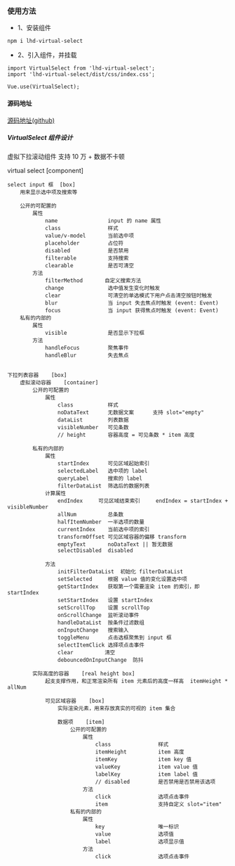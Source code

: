 ### 使用方法 

- 1、安装组件
```
npm i lhd-virtual-select
```

- 2、引入组件，并挂载
```
import VirtualSelect from 'lhd-virtual-select';
import 'lhd-virtual-select/dist/css/index.css';

Vue.use(VirtualSelect);
```


#### 源码地址
[源码地址(github)](https://github.com/linhongdong/study-notes.git/components/lhd-virtual-select/)



##### VirtualSelect 组件设计

虚拟下拉滚动组件 支持 10 万 + 数据不卡顿

virtual select [component]

    select input 框  [box]
        用来显示选中项及搜索等

        公开的可配置的
            属性
                name                input 的 name 属性
                class               样式
                value/v-model       当前选中项
                placeholder         占位符
                disabled            是否禁用
                filterable          支持搜索
                clearable           是否可清空
            方法
                filterMethod       自定义搜索方法
                change              选中值发生变化时触发
                clear	            可清空的单选模式下用户点击清空按钮时触发
                blur            	当 input 失去焦点时触发	(event: Event)
                focus	            当 input 获得焦点时触发	(event: Event)
        私有的内部的
            属性
                visible             是否显示下拉框
            方法
                handleFocus         聚焦事件
                handleBlur          失去焦点


    下拉列表容器    [box]
        虚拟滚动容器    [container]
            公开的可配置的
                属性
                    class           样式
                    noDataText      无数据文案      支持 slot="empty"
                    dataList        列表数据
                    visibleNumber   可见条数
                    // height       容器高度 = 可见条数 * item 高度

            私有的内部的
                属性
                    startIndex      可见区域起始索引
                    selectedLabel   选中项的 label
                    queryLabel      搜索的 label 
                    filterDataList  筛选后的数据列表
                计算属性
                    endIndex     可见区域结束索引     endIndex = startIndex + visibleNumber
                    allNum          总条数
                    halfItemNumber  一半选项的数量
                    currentIndex    当前选中项的索引
                    transformOffset 可见区域容器的偏移 transform
                    emptyText       noDataText || 暂无数据
                    selectDisabled  disabled

                方法
                    initFilterDataList  初始化 filterDataList
                    setSelected     根据 value 值的变化设置选中项
                    getStartIndex   获取第一个需要渲染 item 的索引，即 startIndex
                    setStartIndex   设置 startIndex
                    setScrollTop    设置 scrollTop
                    onScrollChange  监听滚动事件
                    handleDataList  按条件过滤数组
                    onInputChange   搜索输入
                    toggleMenu      点击选框聚焦到 input 框
                    selectItemClick 选择项点击事件
                    clear          清空
                    debouncedOnInputChange  防抖

            实际高度的容器    [real height box]
                起支支撑作用，和正常渲染所有 item 元素后的高度一样高  itemHeight * allNum
            
                可见区域容器    [box]
                    实际渲染元素，用来存放真实的可视的 item 集合

                    数据项    [item]
                        公开的可配置的
                            属性
                                class               样式
                                itemHeight          item 高度
                                itemKey             item key 值
                                valueKey            item value 值
                                labelKey            item label 值
                                // disabled         是否禁用是否禁用该选项
                            方法
                                click               选项点击事件
                                item                支持自定义 slot="item"
                        私有的内部的
                            属性
                                key                 唯一标识
                                value               选项值
                                label               选项显示值
                            方法
                                click               选项点击事件
